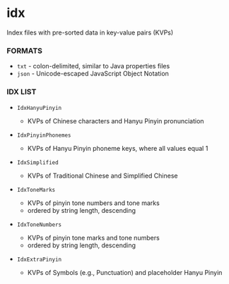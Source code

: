idx
===

Index files with pre-sorted data in key-value pairs (KVPs)

### FORMATS ###

+ `txt` - colon-delimited, similar to Java properties files
+ `json` - Unicode-escaped JavaScript Object Notation 


### IDX LIST ###

+ `IdxHanyuPinyin`
  + KVPs of Chinese characters and Hanyu Pinyin pronunciation

+ `IdxPinyinPhonemes`
  + KVPs of Hanyu Pinyin phoneme keys, where all values equal 1
  
+ `IdxSimplified`
  + KVPs of Traditional Chinese and Simplified Chinese
  
+ `IdxToneMarks`
  + KVPs of pinyin tone numbers and tone marks
  + ordered by string length, descending
  
+ `IdxToneNumbers`
  + KVPs of pinyin tone marks and tone numbers
  + ordered by string length, descending

+ `IdxExtraPinyin`
  + KVPs of Symbols (e.g., Punctuation) and placeholder Hanyu Pinyin
